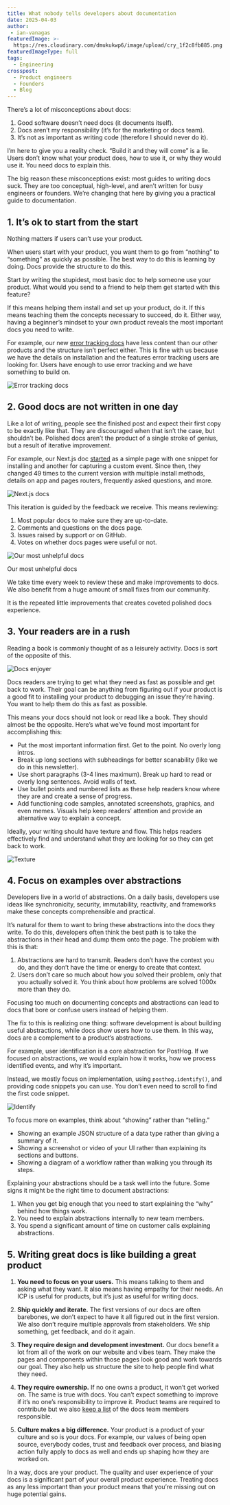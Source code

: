 ```yaml
---
title: What nobody tells developers about documentation
date: 2025-04-03
author:
 - ian-vanagas
featuredImage: >-
  https://res.cloudinary.com/dmukukwp6/image/upload/cry_1f2c8fb885.png
featuredImageType: full
tags:
  - Engineering
crosspost:
  - Product engineers
  - Founders
  - Blog
---
```


There’s a lot of misconceptions about docs:

1. Good software doesn’t need docs (it documents itself).
2. Docs aren’t my responsibility (it’s for the marketing or docs team).
3. It’s not as important as writing code (therefore I should never do it).

I’m here to give you a reality check. “Build it and they will come” is a lie. Users don’t know what your product does, how to use it, or why they would use it. You need docs to explain this.

The big reason these misconceptions exist: most guides to writing docs suck. They are too conceptual, high-level, and aren’t written for busy engineers or founders. We’re changing that here by giving you a practical guide to documentation. 

## 1. It’s ok to start from the start

Nothing matters if users can’t use your product. 

When users start with your product, you want them to go from “nothing” to “something” as quickly as possible. The best way to do this is learning by doing. Docs provide the structure to do this.

Start by writing the stupidest, most basic doc to help someone use your product. What would you send to a friend to help them get started with this feature?

If this means helping them install and set up your product, do it. If this means teaching them the concepts necessary to succeed, do it. Either way, having a beginner’s mindset to your own product reveals the most important docs you need to write. 

For example, our new [error tracking docs](https://posthog.com/docs/error-tracking) have less content than our other products and the structure isn’t perfect either. This is fine with us because we have the details on installation and the features error tracking users are looking for. Users have enough to use error tracking and we have something to build on.

![Error tracking docs](https://res.cloudinary.com/dmukukwp6/image/upload/Clean_Shot_2025_02_04_at_09_04_15_7a29ece39c.png)

## 2. Good docs are not written in one day

Like a lot of writing, people see the finished post and expect their first copy to be exactly like that. They are discouraged when that isn’t the case, but shouldn’t be. Polished docs aren’t the product of a single stroke of genius, but a result of iterative improvement.

For example, our Next.js doc [started](https://github.com/PostHog/posthog.com/pull/1842) as a simple page with one snippet for installing and another for capturing a custom event. Since then, they changed 49 times to the current version with multiple install methods, details on app and pages routers, frequently asked questions, and more.

![Next.js docs](https://res.cloudinary.com/dmukukwp6/image/upload/image_1_6c2f84d260.png)

This iteration is guided by the feedback we receive. This means reviewing:

1. Most popular docs to make sure they are up-to-date.
2. Comments and questions on the docs page. 
3. Issues raised by support or on GitHub.
4. Votes on whether docs pages were useful or not.

![Our most unhelpful docs](https://res.cloudinary.com/dmukukwp6/image/upload/Clean_Shot_2025_04_02_at_16_05_44_4f40c12dc8.png)

<Caption>Our most unhelpful docs</Caption>

We take time every week to review these and make improvements to docs. We also benefit from a huge amount of small fixes from our community. 

It is the repeated little improvements that creates coveted polished docs experience.

## 3. Your readers are in a rush

Reading a book is commonly thought of as a leisurely activity. Docs is sort of the opposite of this.

![Docs enjoyer](https://res.cloudinary.com/dmukukwp6/image/upload/image_2_3639171928.png)

Docs readers are trying to get what they need as fast as possible and get back to work. Their goal can be anything from figuring out if your product is a good fit to installing your product to debugging an issue they’re having. You want to help them do this as fast as possible.

This means your docs should not look or read like a book. They should almost be the opposite. Here’s what we’ve found most important for accomplishing this:

- Put the most important information first. Get to the point. No overly long intros.
- Break up long sections with subheadings for better scanability (like we do in this newsletter).
- Use short paragraphs (3-4 lines maximum). Break up hard to read or overly long sentences. Avoid walls of text.
- Use bullet points and numbered lists as these help readers know where they are and create a sense of progress.
- Add functioning code samples, annotated screenshots, graphics, and even memes. Visuals help keep readers’ attention and provide an alternative way to explain a concept.

Ideally, your writing should have texture and flow. This helps readers effectively find and understand what they are looking for so they can get back to work.

![Texture](https://res.cloudinary.com/dmukukwp6/image/upload/image_3_25886bf103.png)

## 4. Focus on examples over abstractions

Developers live in a world of abstractions. On a daily basis, developers use ideas like synchronicity, security, immutability, reactivity, and frameworks make these concepts comprehensible and practical. 

It’s natural for them to want to bring these abstractions into the docs they write. To do this, developers often think the best path is to take the abstractions in their head and dump them onto the page. The problem with this is that:

1. Abstractions are hard to transmit. Readers don’t have the context you do, and they don’t have the time or energy to create that context.
2. Users don’t care so much about how you solved their problem, only that you actually solved it. You think about how problems are solved 1000x more than they do. 

Focusing too much on documenting concepts and abstractions can lead to docs that bore or confuse users instead of helping them.

The fix to this is realizing one thing: software development is about building useful abstractions, while docs show users how to use them. In this way, docs are a complement to a product’s abstractions. 

For example, user identification is a core abstraction for PostHog. If we focused on abstractions, we would explain how it works, how we process identified events, and why it’s important. 

Instead, we mostly focus on implementation, using `posthog.identify()`, and providing code snippets you can use. You don’t even need to scroll to find the first code snippet.

![Identify](https://res.cloudinary.com/dmukukwp6/image/upload/Clean_Shot_2025_04_03_at_12_01_092x_01127d03fc.png)

To focus more on examples, think about “showing” rather than “telling.”

- Showing an example JSON structure of a data type rather than giving a summary of it.
- Showing a screenshot or video of your UI rather than explaining its sections and buttons.
- Showing a diagram of a workflow rather than walking you through its steps.

Explaining your abstractions should be a task well into the future. Some signs it might be the right time to document abstractions:

1. When you get big enough that you need to start explaining the “why” behind how things work.
2. You need to explain abstractions internally to new team members.
3. You spend a significant amount of time on customer calls explaining abstractions. 

## 5. Writing great docs is like building a great product

1. **You need to focus on your users.** This means talking to them and asking what they want. It also means having empathy for their needs. An ICP is useful for products, but it’s just as useful for writing docs. 

2. **Ship quickly and iterate.** The first versions of our docs are often barebones, we don’t expect to have it all figured out in the first version. We also don’t require multiple approvals from stakeholders. We ship something, get feedback, and do it again.

3. **They require design and development investment.** Our docs benefit a lot from all of the work on our website and vibes team. They make the pages and components within those pages look good and work towards our goal. They also help us structure the site to help people find what they need.

4. **They require ownership.** If no one owns a product, it won’t get worked on. The same is true with docs. You can’t expect something to improve if it’s no one’s responsibility to improve it. Product teams are required to contribute but we also [keep a list](https://posthog.com/handbook/content-and-docs/docs) of the docs team members responsible. 

5. **Culture makes a big difference.** Your product is a product of your culture and so is your docs. For example, our values of being open source, everybody codes, trust and feedback over process, and biasing action fully apply to docs as well and ends up shaping how they are worked on.

In a way, docs are your product. The quality and user experience of your docs is a significant part of your overall product experience. Treating docs as any less important than your product means that you’re missing out on huge potential gains.

<NewsletterForm />